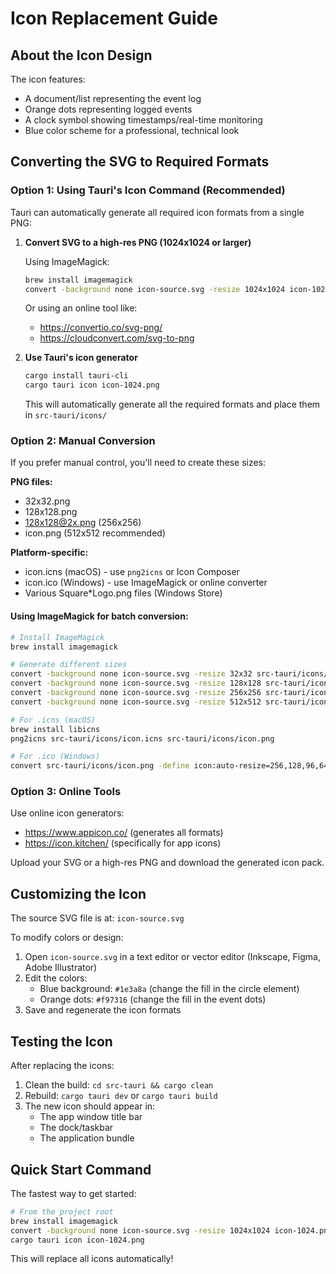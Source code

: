 # Icon Replacement Guide

## About the Icon Design

The icon features:
- A document/list representing the event log
- Orange dots representing logged events
- A clock symbol showing timestamps/real-time monitoring
- Blue color scheme for a professional, technical look

## Converting the SVG to Required Formats

### Option 1: Using Tauri's Icon Command (Recommended)

Tauri can automatically generate all required icon formats from a single PNG:

1. **Convert SVG to a high-res PNG (1024x1024 or larger)**
   
   Using ImageMagick:
   ```bash
   brew install imagemagick
   convert -background none icon-source.svg -resize 1024x1024 icon-1024.png
   ```
   
   Or using an online tool like:
   - https://convertio.co/svg-png/
   - https://cloudconvert.com/svg-to-png

2. **Use Tauri's icon generator**
   ```bash
   cargo install tauri-cli
   cargo tauri icon icon-1024.png
   ```
   
   This will automatically generate all the required formats and place them in `src-tauri/icons/`

### Option 2: Manual Conversion

If you prefer manual control, you'll need to create these sizes:

**PNG files:**
- 32x32.png
- 128x128.png
- 128x128@2x.png (256x256)
- icon.png (512x512 recommended)

**Platform-specific:**
- icon.icns (macOS) - use `png2icns` or Icon Composer
- icon.ico (Windows) - use ImageMagick or online converter
- Various Square*Logo.png files (Windows Store)

#### Using ImageMagick for batch conversion:
```bash
# Install ImageMagick
brew install imagemagick

# Generate different sizes
convert -background none icon-source.svg -resize 32x32 src-tauri/icons/32x32.png
convert -background none icon-source.svg -resize 128x128 src-tauri/icons/128x128.png
convert -background none icon-source.svg -resize 256x256 src-tauri/icons/128x128@2x.png
convert -background none icon-source.svg -resize 512x512 src-tauri/icons/icon.png

# For .icns (macOS)
brew install libicns
png2icns src-tauri/icons/icon.icns src-tauri/icons/icon.png

# For .ico (Windows)
convert src-tauri/icons/icon.png -define icon:auto-resize=256,128,96,64,48,32,16 src-tauri/icons/icon.ico
```

### Option 3: Online Tools

Use online icon generators:
- https://www.appicon.co/ (generates all formats)
- https://icon.kitchen/ (specifically for app icons)

Upload your SVG or a high-res PNG and download the generated icon pack.

## Customizing the Icon

The source SVG file is at: `icon-source.svg`

To modify colors or design:
1. Open `icon-source.svg` in a text editor or vector editor (Inkscape, Figma, Adobe Illustrator)
2. Edit the colors:
   - Blue background: `#1e3a8a` (change the fill in the circle element)
   - Orange dots: `#f97316` (change the fill in the event dots)
3. Save and regenerate the icon formats

## Testing the Icon

After replacing the icons:
1. Clean the build: `cd src-tauri && cargo clean`
2. Rebuild: `cargo tauri dev` or `cargo tauri build`
3. The new icon should appear in:
   - The app window title bar
   - The dock/taskbar
   - The application bundle

## Quick Start Command

The fastest way to get started:

```bash
# From the project root
brew install imagemagick
convert -background none icon-source.svg -resize 1024x1024 icon-1024.png
cargo tauri icon icon-1024.png
```

This will replace all icons automatically!
